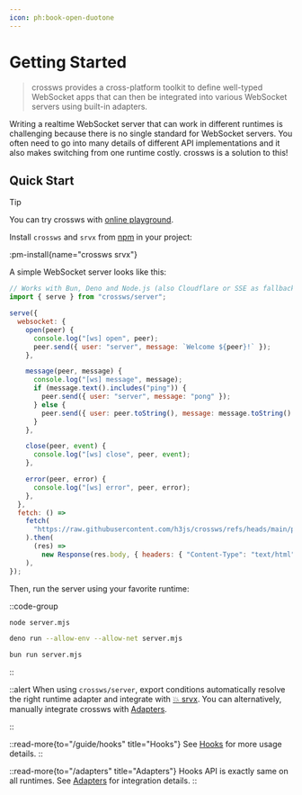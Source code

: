 ```yaml
---
icon: ph:book-open-duotone
---
```


# Getting Started

> crossws provides a cross-platform toolkit to define well-typed WebSocket apps that can then be integrated into various WebSocket servers using built-in adapters.

Writing a realtime WebSocket server that can work in different runtimes is challenging because there is no single standard for WebSocket servers. You often need to go into many details of different API implementations and it also makes switching from one runtime costly. crossws is a solution to this!

## Quick Start

> [!TIP]
> You can try crossws with [online playground](https://stackblitz.com/github/h3js/crossws/tree/main/playground).

Install `crossws` and `srvx` from [npm](https://npmjs.com/crossws) in your project:

:pm-install{name="crossws srvx"}

A simple WebSocket server looks like this:

<!-- automd:file code lang="js" src="../../playground/server.mjs" -->

```js [server.mjs]
// Works with Bun, Deno and Node.js (also Cloudflare or SSE as fallback)
import { serve } from "crossws/server";

serve({
  websocket: {
    open(peer) {
      console.log("[ws] open", peer);
      peer.send({ user: "server", message: `Welcome ${peer}!` });
    },

    message(peer, message) {
      console.log("[ws] message", message);
      if (message.text().includes("ping")) {
        peer.send({ user: "server", message: "pong" });
      } else {
        peer.send({ user: peer.toString(), message: message.toString() });
      }
    },

    close(peer, event) {
      console.log("[ws] close", peer, event);
    },

    error(peer, error) {
      console.log("[ws] error", peer, error);
    },
  },
  fetch: () =>
    fetch(
      "https://raw.githubusercontent.com/h3js/crossws/refs/heads/main/playground/public/index.html",
    ).then(
      (res) =>
        new Response(res.body, { headers: { "Content-Type": "text/html" } }),
    ),
});

```

<!-- /automd -->

Then, run the server using your favorite runtime:

::code-group

```bash [node]
node server.mjs
```

```bash [deno]
deno run --allow-env --allow-net server.mjs
```

```bash [bun]
bun run server.mjs
```

::

::alert
When using `crossws/server`, export conditions automatically resolve the right runtime adapter and integrate with [💥 srvx](https://srvx.h3.dev). You can alternatively, manually integrate crossws with [Adapters](/adapters).

::

::read-more{to="/guide/hooks" title="Hooks"}
See [Hooks](/guide/hooks) for more usage details.
::

::read-more{to="/adapters" title="Adapters"}
Hooks API is exactly same on all runtimes. See [Adapters](/adapters) for integration details.
::
